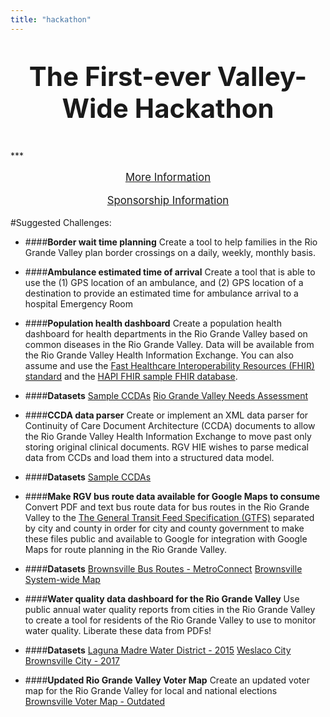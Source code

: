 ```yaml
---
title: "hackathon"
---
```


<p style="text-align: center; font-size: 300%; font-weight:bold;">
The First-ever Valley-Wide Hackathon</p>
***

<p style="text-align: center; font-size: 120%">
<a href="/user/pages/05.hackathon/pdfs/2018-RGV-Hackathon-Information.pdf" download>More Information</a>
</p>
<p style="text-align: center; font-size: 120%">
<a href="/user/pages/05.hackathon/pdfs/2018-RGV-Hackathon-Sponsor.pdf" download>Sponsorship Information</a>
</p>

#Suggested Challenges:

+ ####**Border wait time planning**
Create a tool to help families in the Rio Grande Valley plan border crossings on a daily, weekly, monthly basis.

+ ####**Ambulance estimated time of arrival**
Create a tool that is able to use the (1) GPS location of an ambulance, and (2) GPS location of a destination to provide an estimated time for ambulance arrival to a hospital Emergency Room

+ ####**Population health dashboard**
Create a population health dashboard for health departments in the Rio Grande Valley based on common diseases in the Rio Grande Valley. Data will be available from the Rio Grande Valley Health Information Exchange. You can also assume and use the [Fast Healthcare Interoperability Resources (FHIR) standard](https://www.hl7.org/fhir/) and the [HAPI FHIR sample FHIR database](http://hapifhir.io/).
 + ####**Datasets**
 [Sample CCDAs](https://github.com/jmandel/sample_ccdas)
<a href="/user/pages/05.hackathon/pdfs/RHP5-Needs-Assessment-2012.pdf" download>Rio Grande Valley Needs Assessment</a>

+ ####**CCDA data parser**
Create or implement an XML data parser for Continuity of Care Document Architecture (CCDA) documents to allow the Rio Grande Valley Health Information Exchange to move past only storing original clinical documents. RGV HIE wishes to parse medical data from CCDs and load them into a structured data model.
 + ####**Datasets**
[Sample CCDAs](https://github.com/jmandel/sample_ccdas)

+ ####**Make RGV bus route data available for Google Maps to consume**
Convert PDF and text bus route data for bus routes in the Rio Grande Valley to the [The General Transit Feed Specification (GTFS)](https://developers.google.com/transit/gtfs/) separated by city and county in order for city and county government to make these files public and available to Google for integration with Google Maps for route planning in the Rio Grande Valley.
 + ####**Datasets**
[Brownsville Bus Routes - MetroConnect](https://www.cob.us/701/Regional-Transportation)
[Brownsville System-wide Map](https://www.cob.us/DocumentCenter/View/4017)

+ ####**Water quality data dashboard for the Rio Grande Valley**
Use public annual water quality reports from cities in the Rio Grande Valley to create a tool for residents of the Rio Grande Valley to use to monitor water quality. Liberate these data from PDFs!
 + ####**Datasets**
[Laguna Madre Water District - 2015](http://lagunamadrewater.com/Portals/0/2015%20Annual%20Drinking%20Water%20Quality%20Report%20TX0310005_2015_2016-05-26_11-26-23%286%29_1.pdf)
[Weslaco City](http://www.weslacotx.gov/open-government/water-quality-reports)
[Brownsville City - 2017](http://www.brownsville-pub.com/home/showdocument?id=34)

+ ####**Updated Rio Grande Valley Voter Map**
Create an updated voter map for the Rio Grande Valley for local and national elections
[Brownsville Voter Map - Outdated](http://brownsvillevoters.com/)

<!-- <embed src="file_name.pdf" width="800px" height="2100px" /> -->

